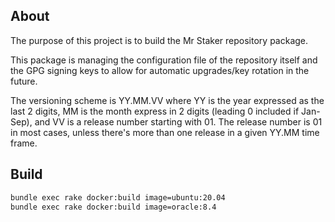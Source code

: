 ## About

The purpose of this project is to build the Mr Staker repository package.

This package is managing the configuration file of the repository itself and the GPG signing keys to allow for automatic upgrades/key rotation in the future.

The versioning scheme is YY.MM.VV where YY is the year expressed as the last 2 digits, MM is the month express in 2 digits (leading 0 included if Jan-Sep), and VV is a release number starting with 01. The release number is 01 in most cases, unless there's more than one release in a given YY.MM time frame.

## Build

```bash
bundle exec rake docker:build image=ubuntu:20.04
bundle exec rake docker:build image=oracle:8.4
```
